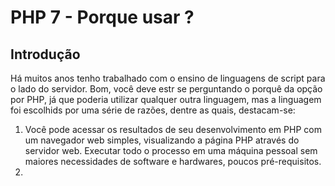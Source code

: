 # PHP 7 - Porque usar ?

## Introdução

Há muitos anos tenho trabalhado com o ensino de linguagens de script para o lado do servidor. Bom, você deve estr se perguntando o porquê da opção por PHP, já que poderia utilizar qualquer outra linguagem, mas a linguagem foi escolhids por uma série de razões, dentre as quais, destacam-se:

1. Você pode acessar os resultados de seu desenvolvimento em PHP com um navegador web simples, visualizando a página PHP através do servidor web. Executar todo o processo em uma máquina pessoal sem maiores necessidades de software e hardwares, poucos pré-requisitos.
2. 


